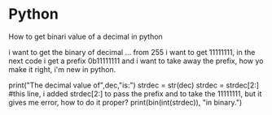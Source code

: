 # Python
How to get binari value of a decimal in python

i want to get the binary of decimal ... from 255 i want to get 11111111,  in the next code i get a prefix 0b11111111 and i want to take away the prefix, how yo make it right, i'm new in python.

print("The decimal value of",dec,"is:")
strdec = str(dec)
strdec = strdec[2:]    #this line, i added strdec[2:] to pass the prefix and to take the 11111111, but it gives me error, how to do it proper?
print(bin(int(strdec)), "in binary.")

